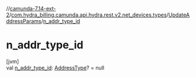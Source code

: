 //[camunda-7.14-ext-2](../../../index.md)/[com.hydra_billing.camunda.api.hydra.rest.v2.net_devices.types](../index.md)/[UpdateAddressParams](index.md)/[n_addr_type_id](n_addr_type_id.md)

# n_addr_type_id

[jvm]\
val [n_addr_type_id](n_addr_type_id.md): [AddressType](../../com.hydra_billing.camunda.api.hydra.common_types/-address-type/index.md)? = null
